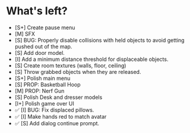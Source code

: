 # What's left?

- [S+] Create pause menu
- [M] SFX
- [S] BUG: Properly disable collisions with held objects to avoid getting pushed out of the map.
- [S] Add door model.
- [I] Add a minimum distance threshold for displaceable objects.
- [S] Create room textures (walls, floor, ceiling)
- [S] Throw grabbed objects when they are released.
- [S+] Polish main menu
- [S] PROP: Basketball Hoop
- [M] PROP: Nerf Gun
- [S] Polish Desk and dresser models
- [I+] Polish game over UI
- ✅ [I] BUG: Fix displaced pillows.
- ✅ [I] Make hands red to match avatar
- ✅ [S] Add dialog continue prompt.
